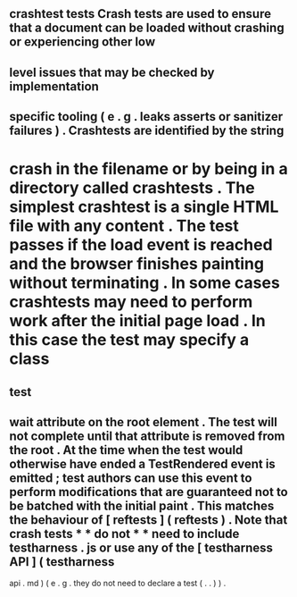 #
crashtest
tests
Crash
tests
are
used
to
ensure
that
a
document
can
be
loaded
without
crashing
or
experiencing
other
low
-
level
issues
that
may
be
checked
by
implementation
-
specific
tooling
(
e
.
g
.
leaks
asserts
or
sanitizer
failures
)
.
Crashtests
are
identified
by
the
string
-
crash
in
the
filename
or
by
being
in
a
directory
called
crashtests
.
The
simplest
crashtest
is
a
single
HTML
file
with
any
content
.
The
test
passes
if
the
load
event
is
reached
and
the
browser
finishes
painting
without
terminating
.
In
some
cases
crashtests
may
need
to
perform
work
after
the
initial
page
load
.
In
this
case
the
test
may
specify
a
class
=
test
-
wait
attribute
on
the
root
element
.
The
test
will
not
complete
until
that
attribute
is
removed
from
the
root
.
At
the
time
when
the
test
would
otherwise
have
ended
a
TestRendered
event
is
emitted
;
test
authors
can
use
this
event
to
perform
modifications
that
are
guaranteed
not
to
be
batched
with
the
initial
paint
.
This
matches
the
behaviour
of
[
reftests
]
(
reftests
)
.
Note
that
crash
tests
*
*
do
not
*
*
need
to
include
testharness
.
js
or
use
any
of
the
[
testharness
API
]
(
testharness
-
api
.
md
)
(
e
.
g
.
they
do
not
need
to
declare
a
test
(
.
.
)
)
.

